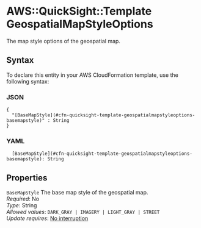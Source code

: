 # AWS::QuickSight::Template GeospatialMapStyleOptions<a name="aws-properties-quicksight-template-geospatialmapstyleoptions"></a>

The map style options of the geospatial map\.

## Syntax<a name="aws-properties-quicksight-template-geospatialmapstyleoptions-syntax"></a>

To declare this entity in your AWS CloudFormation template, use the following syntax:

### JSON<a name="aws-properties-quicksight-template-geospatialmapstyleoptions-syntax.json"></a>

```
{
  "[BaseMapStyle](#cfn-quicksight-template-geospatialmapstyleoptions-basemapstyle)" : String
}
```

### YAML<a name="aws-properties-quicksight-template-geospatialmapstyleoptions-syntax.yaml"></a>

```
  [BaseMapStyle](#cfn-quicksight-template-geospatialmapstyleoptions-basemapstyle): String
```

## Properties<a name="aws-properties-quicksight-template-geospatialmapstyleoptions-properties"></a>

`BaseMapStyle`  <a name="cfn-quicksight-template-geospatialmapstyleoptions-basemapstyle"></a>
The base map style of the geospatial map\.  
*Required*: No  
*Type*: String  
*Allowed values*: `DARK_GRAY | IMAGERY | LIGHT_GRAY | STREET`  
*Update requires*: [No interruption](https://docs.aws.amazon.com/AWSCloudFormation/latest/UserGuide/using-cfn-updating-stacks-update-behaviors.html#update-no-interrupt)